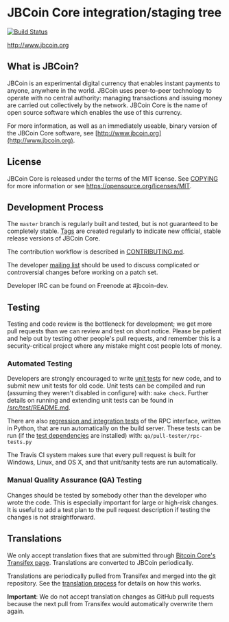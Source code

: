 JBCoin Core integration/staging tree
=====================================

[![Build Status](https://travis-ci.org/jbcoin-project/jbcoin.svg?branch=master)](https://travis-ci.org/jbcoin-project/jbcoin)

http://www.jbcoin.org

What is JBCoin? 
----------------

JBCoin is an experimental digital  currency that enables instant payments to
anyone, anywhere in the world. JBCoin uses peer-to-peer technology to operate
with no central authority: managing transactions and issuing money are carried
out collectively by the network. JBCoin Core is the name of open source
software which enables the use of this currency.

For more information, as well as an immediately useable, binary version of
the JBCoin Core software, see [http://www.jbcoin.org](http://www.jbcoin.org).

License
-------

JBCoin Core is released under the terms of the MIT license. See [COPYING](COPYING) for more
information or see https://opensource.org/licenses/MIT.

Development Process
-------------------

The `master` branch is regularly built and tested, but is not guaranteed to be
completely stable. [Tags](https://github.com/jbcoin/jbcoin/tags) are created
regularly to indicate new official, stable release versions of JBCoin Core.

The contribution workflow is described in [CONTRIBUTING.md](CONTRIBUTING.md).

The developer [mailing list](https://groups.google.com/forum/#!forum/jbcoin-dev)
should be used to discuss complicated or controversial changes before working
on a patch set.

Developer IRC can be found on Freenode at #jbcoin-dev.

Testing
-------

Testing and code review is the bottleneck for development; we get more pull
requests than we can review and test on short notice. Please be patient and help out by testing
other people's pull requests, and remember this is a security-critical project where any mistake might cost people
lots of money.

### Automated Testing

Developers are strongly encouraged to write [unit tests](src/test/README.md) for new code, and to
submit new unit tests for old code. Unit tests can be compiled and run
(assuming they weren't disabled in configure) with: `make check`. Further details on running
and extending unit tests can be found in [/src/test/README.md](/src/test/README.md).

There are also [regression and integration tests](/qa) of the RPC interface, written
in Python, that are run automatically on the build server.
These tests can be run (if the [test dependencies](/qa) are installed) with: `qa/pull-tester/rpc-tests.py`

The Travis CI system makes sure that every pull request is built for Windows, Linux, and OS X, and that unit/sanity tests are run automatically.

### Manual Quality Assurance (QA) Testing

Changes should be tested by somebody other than the developer who wrote the
code. This is especially important for large or high-risk changes. It is useful
to add a test plan to the pull request description if testing the changes is
not straightforward.

Translations
------------

We only accept translation fixes that are submitted through [Bitcoin Core's Transifex page](https://www.transifex.com/projects/p/bitcoin/).
Translations are converted to JBCoin periodically.

Translations are periodically pulled from Transifex and merged into the git repository. See the
[translation process](doc/translation_process.md) for details on how this works.

**Important**: We do not accept translation changes as GitHub pull requests because the next
pull from Transifex would automatically overwrite them again.
